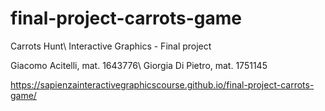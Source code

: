 # final-project-carrots-game  
Carrots Hunt\\
Interactive Graphics - Final project

Giacomo Acitelli, mat. 1643776\\
Giorgia Di Pietro, mat. 1751145

https://sapienzainteractivegraphicscourse.github.io/final-project-carrots-game/
